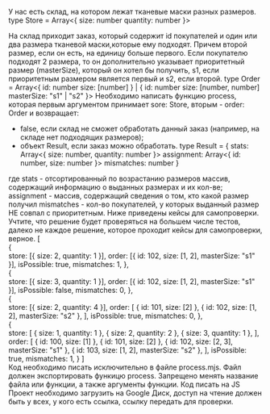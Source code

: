 У нас есть склад, на котором лежат тканевые маски разных размеров.
type Store = Array<{
  size: number
  quantity: number
}>

На склад приходит заказ, который содержит id покупателей и один или два размера тканевой маски,которые ему подходят. Причем второй размер, если он есть, на единицу больше первого.
Если покупателю подходят 2 размера, то он дополнительно указывает приоритетный размер (masterSize), который он хотел бы получить, s1, если приоритетным размером является первый и s2, если второй.
type Order = Array<{
  id: number
  size: [number]
} | {
  id: number
  size: [number, number]
  masterSize: "s1" | "s2"
}>
Необходимо написать функцию process, которая первым аргументом принимает sore: Store, вторым - order: Order
и возвращает:
- false, если склад не сможет обработать данный заказ (например, на складе нет подходящих
размеров);
- объект Result, если заказ можно обработать.
type Result = {
stats: Array<{ size: number, quantity: number }>
assignment: Array<{ id: number, size: number }>
mismatches: number
}

где stats - отсортированный по возрастанию размеров массив, содержащий информацию о выданных размерах и их кол-ве;
assignment - массив, содержащий сведения о том, кто какой размер получил
mismatches - кол-во покупателей, у которых выданный размер НЕ совпал с приоритетным.
Ниже приведены кейсы для самопроверки. Учтите, что решение будет проверяться на большем
числе тестов, далеко не каждое решение, которое проходит кейсы для самопроверки, верное.
[  
  {  
    store: [{ size: 2, quantity: 1 }],
    order: [{ id: 102, size: [1, 2], masterSize: "s1" }],
    isPossible: true,
    mismatches: 1,
  },  
  {  
    store: [{ size: 3, quantity: 1 }],
    order: [{ id: 102, size: [1, 2], masterSize: "s1" }],
    isPossible: false,
    mismatches: 0,
  },  
  {  
    store: [{ size: 2, quantity: 4 }],
    order: [
    { id: 101, size: [2] },
    { id: 102, size: [1, 2], masterSize: "s2" },
    ],
    isPossible: true,
    mismatches: 0,
  },  
  {  
  store: [
    { size: 1, quantity: 1 },
    { size: 2, quantity: 2 },
    { size: 3, quantity: 1 },
  ],
  order: [
    { id: 100, size: [1] },
    { id: 101, size: [2] },
    { id: 102, size: [2, 3], masterSize: "s1" },
    { id: 103, size: [1, 2], masterSize: "s2" },
  ],
  isPossible: true,
  mismatches: 1,
  }
]  
Код необходимо писать исключительно в файле process.mjs. Файл должен экспортировать функицю process. Запрещено менять название файла или функции, а также аргументы функции.
Код писать на JS
Проект необходимо загрузить на Google Диск, доступ на чтение должен быть у всех, у кого есть ссылка, ссылку передать для проверки.
